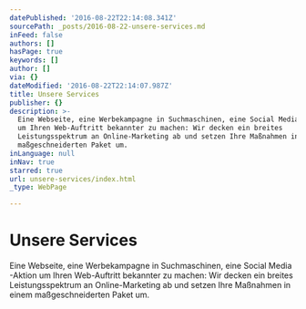 ```yaml
---
datePublished: '2016-08-22T22:14:08.341Z'
sourcePath: _posts/2016-08-22-unsere-services.md
inFeed: false
authors: []
hasPage: true
keywords: []
author: []
via: {}
dateModified: '2016-08-22T22:14:07.987Z'
title: Unsere Services
publisher: {}
description: >-
  Eine Webseite, eine Werbekampagne in Suchmaschinen, eine Social Media -Aktion
  um Ihren Web-Auftritt bekannter zu machen: Wir decken ein breites
  Leistungsspektrum an Online-Marketing ab und setzen Ihre Maßnahmen in einem
  maßgeschneiderten Paket um.
inLanguage: null
inNav: true
starred: true
url: unsere-services/index.html
_type: WebPage

---
```

# Unsere Services

Eine Webseite, eine Werbekampagne in Suchmaschinen, eine Social Media -Aktion um Ihren Web-Auftritt bekannter zu machen: Wir decken ein breites Leistungsspektrum an Online-Marketing ab und setzen Ihre Maßnahmen in einem maßgeschneiderten Paket um.